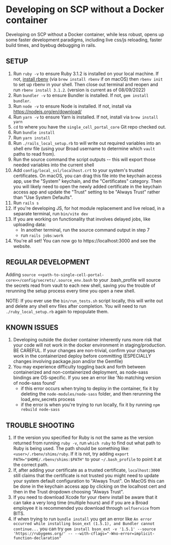 # Developing on SCP without a Docker container

Developing on SCP without a Docker container, while less robust, opens up some faster development paradigms, including 
live css/js reloading, faster build times, and byebug debugging in rails.

## SETUP

1. Run `ruby -v` to ensure Ruby 3.1.2 is installed on your local machine.  If not, [install rbenv](https://github.com/rbenv/rbenv#installation) 
(via `brew install rbenv` if on macOS) then `rbenv init` to set up rbenv in your shell. Then close out terminal and reopen 
and run `rbenv install 3.1.2`. (version is current as of 08/09/2022)
2. Run `bundler -v` to ensure Bundler is installed.  If not, `gem install bundler`.
3. Run `node -v` to ensure Node is installed. If not, install via https://nodejs.org/en/download/
4. Run `yarn -v` to ensure Yarn is installed. If not, install via `brew install yarn`
5. `cd` to where you have the `single_cell_portal_core` Git repo checked out.
6. Run `bundle install`
7. Run `yarn install`
8. Run `./rails_local_setup.rb` to will write out required variables into an shell env file (using your Broad username 
to determine which `vault` paths to read from).
9. Run the source command the script outputs -- this will export those needed variables into the current shell
10. Add `config/local_ssl/localhost.crt` to your system's trusted certificates. On macOS, you can drag this file into the 
keychain access app, use the "System" keychain, and the "Certificates" category. Then you will likely need to open the 
newly added certificate in the keychain access app and update the "Trust" setting to be "Always Trust" rather than "Use 
System Defaults".
11. Run `rails s`
12. If you're developing JS, for hot module replacement and live reload, in a separate terminal, run `bin/vite dev`
13. If you are working on functionality that involves delayed jobs, like uploading data:
    * In another terminal, run the source command output in step 7
    * run `rails jobs:work`
14. You're all set!  You can now go to https://localhost:3000 and see the website.

## REGULAR DEVELOPMENT
Adding `source <<path-to-single-cell-portal-core>>/config/secrets/.source_env.bash` to your .bash_profile will source the 
secrets read from vault to each new shell, saving you the trouble of rerunning the setup process every time you open a 
new shell.  

NOTE: If you ever use the `bin/run_tests.sh` script locally, this will write out and delete any shell env files 
after completion.  You will need to run `./ruby_local_setup.rb` again to repopulate them.

## KNOWN ISSUES
1. Developing outside the docker container inherently runs more risk that your code will not work in the docker environment in staging/production.  BE CAREFUL.  If your changes are non-trivial, confirm your changes work in the containerized deploy before committing (ESPECIALLY changes involving package.json and/or the Gemfile)
2. You may experience difficulty toggling back and forth between containerized and non-containerized deployment, as node-sass bindings are OS-specific.  If you see an error like 'No matching version of node-sass found'
   * if this error occurs when trying to deploy in the container, fix it by deleting the `node-modules/node-sass` folder, and then rerunning the load_env_secrets process
   * if the error is when you're trying to run locally, fix it by running `npm rebuild node-sass`

## TROUBLE SHOOTING
1. If the version you specified for Ruby is not the same as the version returned from running `ruby -v`, run `which ruby` to find out what path to Ruby is being used. The path should be something like: `<user>/.rbenv/shims/ruby`. If it is not, try adding `export PATH="$HOME/.rbenv/shims:$PATH"` to your `~/.bash_profile` to point it at the correct path. 
2. If, after adding your certificate as a trusted certificate, `localhost:3000` still claims that the certificate is not trusted you might need to update your system default configuration to "Always Trust". On MacOS this can be done in the keychain access app by clicking on the localhost cert and then in the Trust dropdown choosing "Always Trust".
3. If you need to download Xcode for your rbenv install be aware that it can take a very long time (multiple hours) and if you are a Broad employee it is recommended you download through `selfservice` from BITS.
4. If when trying to run `bundle install` you get an error like `An error occurred while installing bson_ext (1.5.1), and Bundler cannot continue...` you can try `gem install bson_ext -v '1.5.1' --source 'https://rubygems.org/' -- --with-cflags="-Wno-error=implicit-function-declaration"`
